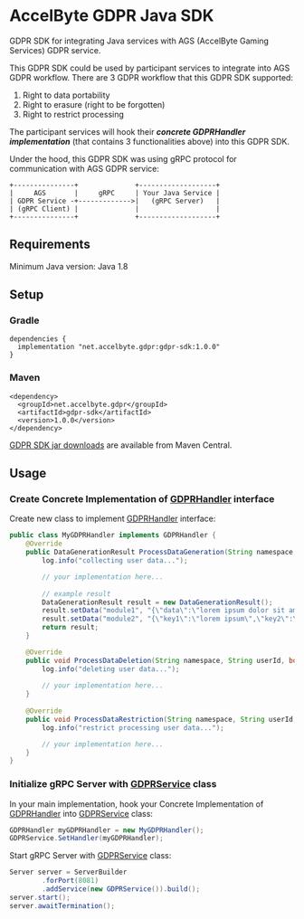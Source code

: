 # AccelByte GDPR Java SDK

GDPR SDK for integrating Java services with AGS (AccelByte Gaming Services) GDPR service.

This GDPR SDK could be used by participant services to integrate into AGS GDPR workflow.
There are 3 GDPR workflow that this GDPR SDK supported:
1. Right to data portability
2. Right to erasure (right to be forgotten)
3. Right to restrict processing

The participant services will hook their _**concrete GDPRHandler implementation**_ (that contains 3 functionalities above) into this GDPR SDK.

Under the hood, this GDPR SDK was using gRPC protocol for communication with AGS GDPR service:

```
+---------------+              +-------------------+
|     AGS       |     gRPC     | Your Java Service |
| GDPR Service -+------------->|   (gRPC Server)   |
| (gRPC Client) |              |                   |
+---------------+              +-------------------+
```

## Requirements

Minimum Java version: Java 1.8

## Setup

### Gradle
```shell
dependencies {
  implementation "net.accelbyte.gdpr:gdpr-sdk:1.0.0"
}
```

### Maven
```shell
<dependency>
  <groupId>net.accelbyte.gdpr</groupId>
  <artifactId>gdpr-sdk</artifactId>
  <version>1.0.0</version>
</dependency>
```

[GDPR SDK jar downloads](https://search.maven.org/artifact/net.accelbyte.gdpr/gdpr-sdk/1.0.0/jar) are available from Maven Central.

## Usage

### Create Concrete Implementation of [GDPRHandler](src/main/java/net/accelbyte/gdpr/sdk/GDPRHandler.java) interface

Create new class to implement [GDPRHandler](src/main/java/net/accelbyte/gdpr/sdk/GDPRHandler.java) interface:
```java
public class MyGDPRHandler implements GDPRHandler {
    @Override
    public DataGenerationResult ProcessDataGeneration(String namespace, String userId, boolean isPublisherNamespace) {
        log.info("collecting user data...");

        // your implementation here...
        
        // example result
        DataGenerationResult result = new DataGenerationResult();
        result.setData("module1", "{\"data\":\"lorem ipsum dolor sit amet\"}".getBytes());
        result.setData("module2", "{\"key1\":\"lorem ipsum\",\"key2\":\"dolor sit amet\"}".getBytes());
        return result;
    }

    @Override
    public void ProcessDataDeletion(String namespace, String userId, boolean isPublisherNamespace) {
        log.info("deleting user data...");
        
        // your implementation here...
    }
    
    @Override
    public void ProcessDataRestriction(String namespace, String userId, boolean restrict, boolean isPublisherNamespace) {
        log.info("restrict processing user data...");

        // your implementation here...
    }
}
```

### Initialize gRPC Server with [GDPRService](src/main/java/net/accelbyte/gdpr/sdk/GDPRService.java) class

In your main implementation, hook your Concrete Implementation of [GDPRHandler](src/main/java/net/accelbyte/gdpr/sdk/GDPRHandler.java) into [GDPRService](src/main/java/net/accelbyte/gdpr/sdk/GDPRService.java) class:
```java
GDPRHandler myGDPRHandler = new MyGDPRHandler();
GDPRService.SetHandler(myGDPRHandler);
```

Start gRPC Server with [GDPRService](src/main/java/net/accelbyte/gdpr/sdk/GDPRService.java) class:
```java
Server server = ServerBuilder
        .forPort(8081)
        .addService(new GDPRService()).build();
server.start();
server.awaitTermination();
```

